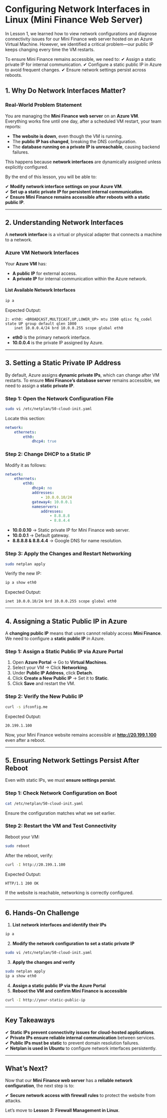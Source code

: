 # Configuring Network Interfaces in Linux (Mini Finance Web Server)

In Lesson 1, we learned how to view network configurations and diagnose connectivity issues for our Mini Finance web server hosted on an Azure Virtual Machine. However, we identified a critical problem—our public IP keeps changing every time the VM restarts.

To ensure Mini Finance remains accessible, we need to:
✔ Assign a static private IP for internal communication.
✔ Configure a static public IP in Azure to avoid frequent changes.
✔ Ensure network settings persist across reboots.



## **1. Why Do Network Interfaces Matter?**  

### **Real-World Problem Statement**  

You are managing the **Mini Finance web server** on an **Azure VM**. Everything works fine until one day, after a scheduled VM restart, your team reports:  

- **The website is down**, even though the VM is running.  
- The **public IP has changed**, breaking the DNS configuration.  
- The **database running on a private IP is unreachable**, causing backend failures.  

This happens because **network interfaces** are dynamically assigned unless explicitly configured.  

By the end of this lesson, you will be able to:  

✔ **Modify network interface settings on your Azure VM**.  
✔ **Set up a static private IP for persistent internal communication**.  
✔ **Ensure Mini Finance remains accessible after reboots with a static public IP**.  

---

## **2. Understanding Network Interfaces**  

A **network interface** is a virtual or physical adapter that connects a machine to a network.  

### **Azure VM Network Interfaces**  

Your **Azure VM** has:  
- **A public IP** for external access.  
- **A private IP** for internal communication within the Azure network.  

#### **List Available Network Interfaces**  
```bash
ip a
```
Expected Output:
```
2: eth0: <BROADCAST,MULTICAST,UP,LOWER_UP> mtu 1500 qdisc fq_codel state UP group default qlen 1000
    inet 10.0.0.4/24 brd 10.0.0.255 scope global eth0
```
- **eth0** is the primary network interface.  
- **10.0.0.4** is the private IP assigned by Azure.  

---

## **3. Setting a Static Private IP Address**  

By default, Azure assigns **dynamic private IPs**, which can change after VM restarts. To ensure **Mini Finance’s database server** remains accessible, we need to assign a **static private IP**.

### **Step 1: Open the Network Configuration File**  
```bash
sudo vi /etc/netplan/50-cloud-init.yaml
```
Locate this section:
```yaml
network:
    ethernets:
        eth0:
            dhcp4: true
```
### **Step 2: Change DHCP to a Static IP**  
Modify it as follows:
```yaml
network:
    ethernets:
        eth0:
            dhcp4: no
            addresses:
                - 10.0.0.10/24
            gateway4: 10.0.0.1
            nameservers:
                addresses:
                    - 8.8.8.8
                    - 8.8.4.4
```
- **10.0.0.10** → Static private IP for Mini Finance web server.  
- **10.0.0.1** → Default gateway.  
- **8.8.8.8 & 8.8.4.4** → Google DNS for name resolution.  

### **Step 3: Apply the Changes and Restart Networking**  
```bash
sudo netplan apply
```
Verify the new IP:  
```bash
ip a show eth0
```
Expected Output:  
```
inet 10.0.0.10/24 brd 10.0.0.255 scope global eth0
```

---

## **4. Assigning a Static Public IP in Azure**  

A **changing public IP** means that users cannot reliably access **Mini Finance**. We need to configure a **static public IP** in Azure.  

### **Step 1: Assign a Static Public IP via Azure Portal**  
1. Open **Azure Portal** → Go to **Virtual Machines**.  
2. Select your VM → Click **Networking**.  
3. Under **Public IP Address**, click **Detach**.  
4. Click **Create a New Public IP** → Set it to **Static**.  
5. Click **Save** and restart the VM.  

### **Step 2: Verify the New Public IP**  
```bash
curl -s ifconfig.me
```
Expected Output:
```
20.199.1.100
```
Now, your Mini Finance website remains accessible at **http://20.199.1.100** even after a reboot.  

---

## **5. Ensuring Network Settings Persist After Reboot**  

Even with static IPs, we must **ensure settings persist**.  

### **Step 1: Check Network Configuration on Boot**  
```bash
cat /etc/netplan/50-cloud-init.yaml
```
Ensure the configuration matches what we set earlier.  

### **Step 2: Restart the VM and Test Connectivity**  
Reboot your VM:  
```bash
sudo reboot
```
After the reboot, verify:  
```bash
curl -I http://20.199.1.100
```
Expected Output:
```
HTTP/1.1 200 OK
```
If the website is reachable, networking is correctly configured.  

---

## **6. Hands-On Challenge**  

1. **List network interfaces and identify their IPs**  
```bash
ip a
```
2. **Modify the network configuration to set a static private IP**  
```bash
sudo vi /etc/netplan/50-cloud-init.yaml
```
3. **Apply the changes and verify**  
```bash
sudo netplan apply
ip a show eth0
```
4. **Assign a static public IP via the Azure Portal**  
5. **Reboot the VM and confirm Mini Finance is accessible**  
```bash
curl -I http://your-static-public-ip
```

---

## **Key Takeaways**  

✔ **Static IPs prevent connectivity issues for cloud-hosted applications**.  
✔ **Private IPs ensure reliable internal communication** between services.  
✔ **Public IPs must be static** to prevent domain resolution failures.  
✔ **Netplan is used in Ubuntu** to configure network interfaces persistently.  

---

## **What’s Next?**  

Now that our **Mini Finance web server** has a **reliable network configuration**, the next step is to:  

✔ **Secure network access with firewall rules** to protect the website from attacks.  

Let’s move to **Lesson 3: Firewall Management in Linux**.  
